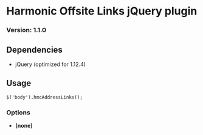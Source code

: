 # Harmonic Offsite Links jQuery plugin
### Version: 1.1.0

## Dependencies

* jQuery (optimized for 1.12.4)

## Usage

```
$('body').hmcAddressLinks();
```

### Options

* **[none]**
